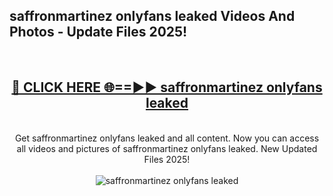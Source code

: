 <h2>saffronmartinez onlyfans leaked Videos And Photos - Update Files 2025!</h2>
<br>
<div align="center">
<h2><a href="https://top-ai-tools.click/QrbHav" rel="nofollow">🔴 CLICK HERE 🌐==►► saffronmartinez onlyfans leaked</a></h2>
<br>
Get saffronmartinez onlyfans leaked and all content. Now you can access all videos and pictures of saffronmartinez onlyfans leaked. New Updated Files 2025!
<br>
<br>
<a href="https://top-ai-tools.click/QrbHav" rel="nofollow" data-target="animated-image.originalLink"><img src="https://i.ibb.co.com/WyWwxjT/player-gif2.gif" alt="saffronmartinez onlyfans leaked" style="max-width: 100%; display: inline-block;" data-target="animated-image.originalImage"></a>
</div>
<br>